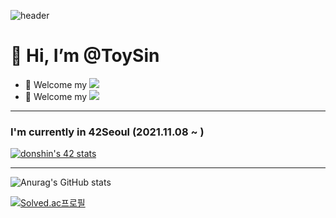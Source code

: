 ![header](https://capsule-render.vercel.app/api?type=waving&color=gradient&customColorList=5&height=300&section=header&text=DongBin&fontSize=80&animation=scaleIn)


# 👋 Hi, I’m @ToySin

- 👀 Welcome my <a href="https://www.instagram.com/talented_bin/?hl=ko"><img src="https://img.shields.io/badge/Instagram-E4405F?style=flat-square&logo=Instagram&logoColor=white&link=https://www.instagram.com/talented_bin/?hl=ko"></a>
- 🙌 Welcome my <a href="https://velog.io/@toysin1203"><img src="https://img.shields.io/badge/Velog-4FC08D?style=flat-square&logo=Vimeo&logoColor=white&link=https://velog.io/@toysin1203"></a>

- - -

### I'm currently in 42Seoul (2021.11.08 ~ )
[![donshin's 42 stats](https://badge42.herokuapp.com/api/stats/donshin)](https://github.com/JaeSeoKim/badge42)

- - -

![Anurag's GitHub stats](https://github-readme-stats.vercel.app/api?username=ToySin&show_icons=true&theme=kacho_ga)

[![Solved.ac프로필](http://mazassumnida.wtf/api/v2/generate_badge?boj=shkk0628)](https://solved.ac/shkk0628)

